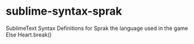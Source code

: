 # sublime-syntax-sprak
SublimeText Syntax Definitions for Sprak the language used in the game Else Heart.break()

